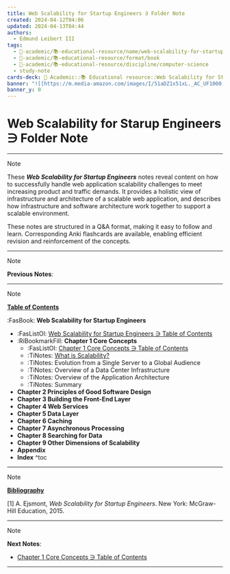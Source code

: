```yaml
---
title: Web Scalability for Startup Engineers ∋ Folder Note
created: 2024-04-12T04:06
updated: 2024-04-13T04:44
authors:
  - Edmund Leibert III
tags:
  - 🔴-academic/📚-educational-resource/name/web-scalability-for-startup-engineers/🔖/web-scalability-for-startup-engineers-∋-folder-note
  - 🔴-academic/📚-educational-resource/format/book
  - 🔴-academic/📚-educational-resource/discipline/computer-science
  - study-note
cards-deck: 🔴 Academic::📚 Educational resource::Web Scalability for Startup Engineers::Web Scalability for Startup Engineers ∋ Folder Note
banner: "![[https://m.media-amazon.com/images/I/51aDZ1x51xL._AC_UF1000,1000_QL80_.jpg]]"
banner_y: 0
---
```


# Web Scalability for Starup Engineers ∋ Folder Note

---

> [!NOTE]
> These _**Web Scalability for Startup Engineers**_ notes reveal content on how to successfully handle web application scalability challenges to meet increasing product and traffic demands. It provides a holistic view of infrastructure and architecture of a scalable web application, and describes how infrastructure and software architecture work together to support a scalable environment.
>  
> These notes are structured in a Q&A format, making it easy to follow and learn. Corresponding Anki flashcards are available, enabling efficient revision and reinforcement of the concepts.

---

> [!NOTE]
> **Previous Notes**:
> 

---

> [!NOTE]
> 
> **<ins>Table of Contents</ins>**
> 
> :FasBook: **Web Scalability for Startup Engineers**
> - :FasListOl: [Web Scalability for Startup Engineers ∋ Table of Contents](obsidian://open?vault=the-vault&file=the-vault%2Fsrc%2F%F0%9F%94%B4%20Academic%2F%F0%9F%93%9A%20Educational%20resource%2FWeb%20Scalability%20for%20%20Startup%20Engineers%2FWeb%20Scalability%20for%20%20Startup%20Engineers%20%E2%88%8B%20Table%20of%20Contents)
> - :RiBookmarkFill: **Chapter 1 Core Concepts**
> 	- :FasListOl: [Chapter 1 Core Concepts ∋ Table of Contents](obsidian://open?vault=the-vault&file=the-vault%2Fsrc%2F%F0%9F%94%B4%20Academic%2F%F0%9F%93%9A%20Educational%20resource%2FWeb%20Scalability%20for%20%20Startup%20Engineers%2FChapter%201.%20Core%20Concepts%2FChapter%201.%20Core%20Concepts%20%E2%88%8B%20Table%20of%20Contents)
> 	- :TiNotes: [What is Scalability?](obsidian://open?vault=the-vault&file=the-vault%2Fsrc%2F%F0%9F%94%B4%20Academic%2F%F0%9F%93%9A%20Educational%20resource%2FWeb%20Scalability%20for%20%20Startup%20Engineers%2FChapter%201.%20Core%20Concepts%2FWhat%20is%20Scalability%EF%BC%9F)
> 	- :TiNotes: Evolution from a Single Server to a Global Audience
> 	- :TiNotes: Overview of a Data Center Infrastructure
> 	- :TiNotes: Overview of the Application Architecture
> 	- :TiNotes: Summary
> - **Chapter 2 Principles of Good Software Design**
> - **Chapter 3 Building the Front-End Layer**
> - **Chapter 4 Web Services**
> - **Chapter 5 Data Layer**
> - **Chapter 6 Caching**
> - **Chapter 7 Asynchronous Processing**
> - **Chapter 8 Searching for Data**
> - **Chapter 9 Other Dimensions of Scalability**
> - **Appendix**
> - **Index**
^toc

---

> [!NOTE]
> **<ins>Bibliography</ins>**
> 
>\[1\]
> A. Ejsmont, _Web Scalability for Startup Engineers_. New York: McGraw-Hill Education, 2015.
> 

---

> [!NOTE]
> **Next Notes**:
> - [Chapter 1 Core Concepts ∋ Table of Contents](obsidian://open?vault=the-vault&file=the-vault%2Fsrc%2F%F0%9F%94%B4%20Academic%2F%F0%9F%93%9A%20Educational%20resource%2FWeb%20Scalability%20for%20%20Startup%20Engineers%2FChapter%201%20Core%20Concepts%2FChapter%201%20Core%20Concepts%20%E2%88%8B%20Table%20of%20Contents)

---


